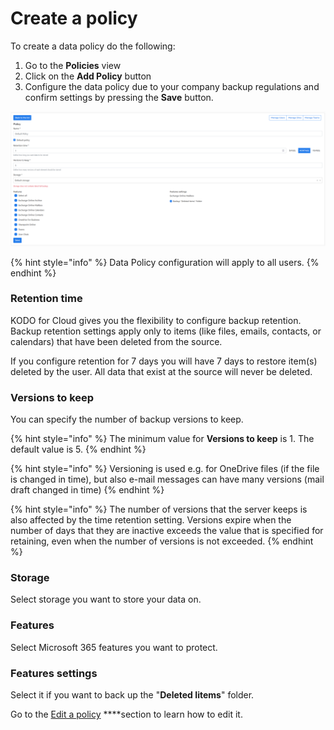 # Create a policy

To create a data policy do the following:

1. Go to the **Policies** view
2. Click on the **Add Policy** button
3. Configure the data policy due to your company backup regulations and confirm settings by pressing the **Save** button.

![](../../../.gitbook/assets/image%20%2878%29.png)

{% hint style="info" %}
Data Policy configuration will apply to all users.
{% endhint %}

### Retention time <a id="retention-time"></a>

KODO for Cloud gives you the flexibility to configure backup retention. Backup retention settings apply only to items \(like files, emails, contacts, or calendars\) that have been deleted from the source.

If you configure retention for 7 days you will have 7 days to restore item\(s\) deleted by the user. All data that exist at the source will never be deleted.

### Versions to keep <a id="versions-to-keep"></a>

You can specify the number of backup versions to keep.

{% hint style="info" %}
The minimum value for **Versions to keep** is 1. The default value is 5.
{% endhint %}

{% hint style="info" %}
Versioning is used e.g. for OneDrive files \(if the file is changed in time\), but also e-mail messages can have many versions \(mail draft changed in time\)
{% endhint %}

{% hint style="info" %}
The number of versions that the server keeps is also affected by the time retention setting. Versions expire when the number of days that they are inactive exceeds the value that is specified for retaining, even when the number of versions is not exceeded.
{% endhint %}

### Storage

Select storage you want to store your data on.

### Features

Select Microsoft 365 features you want to protect.

### Features settings

Select it if you want to back up the "**Deleted Iitems**" folder.

Go to the [Edit a policy](https://storware.gitbook.io/kodo-for-cloud-office365/administration/kodo-organization-admin-guide/policies/edit-a-policy) ****section to learn how to edit it.

